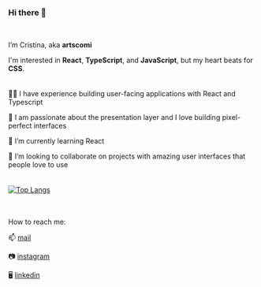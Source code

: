 ### Hi there 👋
<br>


I’m Cristina, aka **artscomi**

I'm interested in **React**, **TypeScript**, and **JavaScript**, but my heart beats for **CSS**.
<br>
<br>
<br>
:woman_technologist: I have experience building user-facing applications with React and Typescript

:sparkling_heart: I am passionate about the presentation layer
and I love building pixel-perfect interfaces

🌱 I’m currently learning React

:eyes: I’m looking to collaborate on projects with amazing user interfaces that people love to use
<br> 
<br> 
<br> 
[![Top Langs](https://github-readme-stats.vercel.app/api/top-langs/?username=artscomi&layout=compact&langs_count=8)](https://github.com/anuraghazra/github-readme-stats)
<br> 
<br>
<br> 

How to reach me: 

📫 [mail](mailto:cristina.luerti@gmail.com)

:camera: [instagram](https://www.instagram.com/artscomi/)

:desktop_computer: [linkedin](https://www.linkedin.com/in/cristina-eleonora-luerti-8b57601b/)


